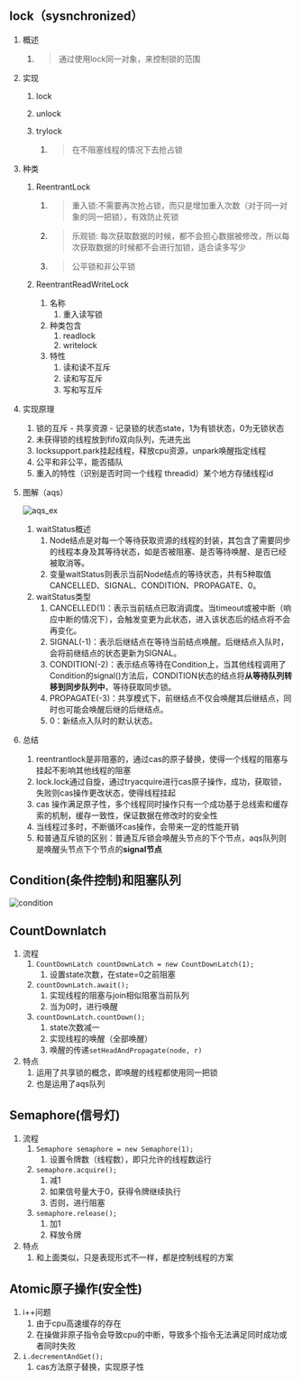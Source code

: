 ## lock（sysnchronized）

1. 概述

   1. > 通过使用lock同一对象，来控制锁的范围

2. 实现

   1. lock

   2. unlock

   3. trylock 

      1. > 在不阻塞线程的情况下去抢占锁

3. 种类

   1. ReentrantLock 

      1. >  重入锁:不需要再次抢占锁，而只是增加重入次数（对于同一对象的同一把锁），有效防止死锁

      2. > 乐观锁: 每次获取数据的时候，都不会担心数据被修改，所以每次获取数据的时候都不会进行加锁，适合读多写少

      3. > 公平锁和非公平锁

   2. ReentrantReadWriteLock 

      1. 名称
         1. 重入读写锁
      2. 种类包含
         1. readlock
         2. writelock
      3. 特性
         1. 读和读不互斥
         2. 读和写互斥
         3. 写和写互斥

4. 实现原理

   1. 锁的互斥 - 共享资源 - 记录锁的状态state，1为有锁状态，0为无锁状态
   2. 未获得锁的线程放到fifo双向队列，先进先出
   3. locksupport.park挂起线程，释放cpu资源，unpark唤醒指定线程
   4. 公平和非公平，能否插队
   5. 重入的特性（识别是否时同一个线程 threadid）某个地方存储线程id

5. 图解（aqs）

    ![aqs_ex](https://yliang.oss-cn-shanghai.aliyuncs.com/img/programming/java/concurrent/aqs_ex.png)
    
    1. waitStatus概述
       1. Node结点是对每一个等待获取资源的线程的封装，其包含了需要同步的线程本身及其等待状态，如是否被阻塞、是否等待唤醒、是否已经被取消等。
       2. 变量waitStatus则表示当前Node结点的等待状态，共有5种取值CANCELLED、SIGNAL、CONDITION、PROPAGATE、0。
    2. waitStatus类型
       1. CANCELLED(1)：表示当前结点已取消调度。当timeout或被中断（响应中断的情况下），会触发变更为此状态，进入该状态后的结点将不会再变化。
       2. SIGNAL(-1)：表示后继结点在等待当前结点唤醒。后继结点入队时，会将前继结点的状态更新为SIGNAL。
       3. CONDITION(-2)：表示结点等待在Condition上，当其他线程调用了Condition的signal()方法后，CONDITION状态的结点将**从等待队列转移到同步队列中**，等待获取同步锁。
       4. PROPAGATE(-3)：共享模式下，前继结点不仅会唤醒其后继结点，同时也可能会唤醒后继的后继结点。
       5. 0：新结点入队时的默认状态。



6. 总结

   1. reentrantlock是非阻塞的，通过cas的原子替换，使得一个线程的阻塞与挂起不影响其他线程的阻塞
   2. lock.lock通过自旋，通过tryacquire进行cas原子操作，成功，获取锁，失败则cas操作更改状态，使得线程挂起
   3. cas 操作满足原子性，多个线程同时操作只有一个成功基于总线索和缓存索的机制，缓存一致性，保证数据在修改时的安全性
   4. 当线程过多时，不断循环cas操作，会带来一定的性能开销
   5. 和普通互斥锁的区别：普通互斥锁会唤醒头节点的下个节点，aqs队列则是唤醒头节点下个节点的**signal节点**



## Condition(条件控制)和阻塞队列

![condition](https://yliang.oss-cn-shanghai.aliyuncs.com/img/programming/java/concurrent/condition.png)


##  CountDownlatch

1. 流程
   1. `CountDownLatch countDownLatch = new CountDownLatch(1);`
      1. 设置state次数，在state=0之前阻塞
   2. `countDownLatch.await();`
      1. 实现线程的阻塞与join相似阻塞当前队列
      2. 当为0时，进行唤醒
   3. `countDownLatch.countDown();`
      1. state次数减一
      2. 实现线程的唤醒（全部唤醒）
      3. 唤醒的传递`setHeadAndPropagate(node, r)`
2. 特点
   1. 运用了共享锁的概念，即唤醒的线程都使用同一把锁
   2. 也是运用了aqs队列



## Semaphore(信号灯)

1. 流程
   1. `Semaphore semaphore = new Semaphore(1);`
      1. 设置令牌数（线程数），即只允许的线程数运行
   2. `semaphore.acquire();`
      1. 减1
      2. 如果信号量大于0，获得令牌继续执行
      3. 否则，进行阻塞
   3. `semaphore.release();`
      1. 加1
      2. 释放令牌
2. 特点
   1. 和上面类似，只是表现形式不一样，都是控制线程的方案



## Atomic原子操作(安全性)

1. i++问题
   1. 由于cpu高速缓存的存在
   2. 在操做非原子指令会导致cpu的中断，导致多个指令无法满足同时成功或者同时失败
2. `i.decrementAndGet();`
   1. cas方法原子替换，实现原子性



